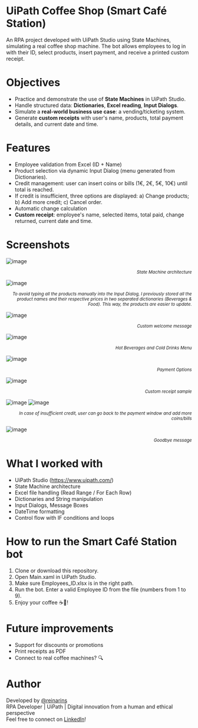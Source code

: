 # UiPath Coffee Shop (Smart Café Station)
An RPA project developed with UiPath Studio using State Machines, simulating a real coffee shop machine. The bot allows employees to log in with their ID, select products, insert payment, and receive a printed custom receipt.

# Objectives
- Practice and demonstrate the use of <b>State Machines</b> in UiPath Studio.
- Handle structured data: <b>Dictionaries</b>, <b>Excel reading</b>, <b>Input Dialogs</b>.
- Simulate a <b>real-world business use case</b>: a vending/ticketing system.
- Generate <b>custom receipts</b> with user's name, products, total payment details, and current date and time.

# Features
- Employee validation from Excel (ID + Name)
- Product selection via dynamic Input Dialog (menu generated from Dictionaries).
- Credit management: user can insert coins or bills (1€, 2€, 5€, 10€) until total is reached.
- If credit is insufficient, three options are displayed: a) Change products; b) Add more credit; c) Cancel order.
- Automatic change calculation
- <b>Custom receipt</b>: employee's name, selected items, total paid, change returned, current date and time.

# Screenshots
![image](https://github.com/user-attachments/assets/c631c759-7a80-40a1-ac3e-ffacd55d80ab)
<p align="right"><small><i>State Machine architecture</i></small></p>

![image](https://github.com/user-attachments/assets/eb959f36-2f73-470a-bbc1-230551d49a15)
<p align="right"><small><i>To avoid typing all the products manually into the Input Dialog, I previously stored all the product names and their respective prices in two separated dictionaries (Beverages & Food). This way, the products are easier to update.</i></small></p>

![image](https://github.com/user-attachments/assets/73849d9e-3e4f-4e14-9e4f-92dbabe384b2)
<p align="right"><small><i>Custom welcome message</i></small></p>

![image](https://github.com/user-attachments/assets/a6b7efda-aa2c-4ce9-8471-29eef60f4526)
<p align="right"><small><i>Hot Beverages and Cold Drinks Menu</i></small></p>

![image](https://github.com/user-attachments/assets/bd46d5a7-e4cc-47dd-a184-ce71f45ce116)
<p align="right"><small><i>Payment Options</i></small></p>

![image](https://github.com/user-attachments/assets/f04301de-fda5-49ed-b0cf-68de9762d0d4)
<p align="right"><small><i>Custom receipt sample</i></small></p>

![image](https://github.com/user-attachments/assets/65a73bcd-f353-4c10-a5ec-2113222ce1a5)
![image](https://github.com/user-attachments/assets/ebc69414-a4bd-41d9-b843-39d632adf19a)
<p align="right"><small><i>In case of insufficient credit, user can go back to the payment window and add more coins/bills</i></small></p>

![image](https://github.com/user-attachments/assets/86ec9fac-687a-43f8-abae-7231b577f95b)
<p align="right"><small><i>Goodbye message</i></small></p>

# What I worked with
- UiPath Studio (https://www.uipath.com/)
- State Machine architecture
- Excel file handling (Read Range / For Each Row)
- Dictionaries and String manipulation
- Input Dialogs, Message Boxes
- DateTime formatting
- Control flow with IF conditions and loops

# How to run the Smart Café Station bot
1. Clone or download this repository.
2. Open Main.xaml in UiPath Studio.
3. Make sure Employees_ID.xlsx is in the right path.
4. Run the bot. Enter a valid Employee ID from the file (numbers from 1 to 9).
5. Enjoy your coffee ☕🍪!

# Future improvements
- Support for discounts or promotions
- Print receipts as PDF
- Connect to real coffee machines? 🔍

# Author
Developed by <a href="https://github.com/reinarins">@reinarins</a>
<br>
RPA Developer | UiPath | Digital innovation from a human and ethical perspective
<br>
Feel free to connect on <a href="https://www.linkedin.com/in/irisfrro/">LinkedIn</a>!
